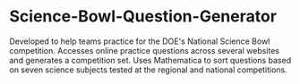 # Science-Bowl-Question-Generator
Developed to help teams practice for the DOE's National Science Bowl competition. Accesses online practice questions across several websites and generates a competition set. Uses Mathematica to sort questions based on seven science subjects tested at the regional and national competitions. 
